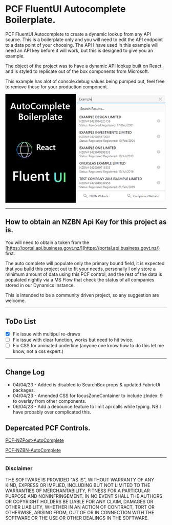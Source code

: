 # PCF FluentUI Autocomplete Boilerplate.

PCF FluentUI Autocomplete to create a dynamic lookup from any API source. This is a boilerplate only and you will need to edit the API endpoint to a data point of your choosing.  The API I have used in this example will need an API key before it will work, but this is designed to give you an example.

The object of the project was to have a dynamic API lookup built on React and is styled to replicate out of the box components from Microsoft. 

This example has alot of console.debug values being pumped out, feel free to remove these for your production component.

![](./PCFFluentUiAutoComplete/img/preview.png)

---

## How to obtain an NZBN Api Key for this project as is.
You will need to obtain a token from the [https://portal.api.business.govt.nz/](https://portal.api.business.govt.nz/) first.

The auto complete will populate only the primary bound field, it is expected that you build this project out to fit your needs, personally I only store a minimum amount of data using this PCF control, and the rest of the data is populated nightly via a MS Flow that check the status of all companies stored in our Dynamics Instance.

This is intended to be a community driven project, so any suggestion are welcome.

---

## ToDo List
- [x] Fix issue with multipul re-draws
- [ ] Fix issue with clear function, works but need to hit twice.
- [ ] Fix CSS for animated underline (anyone one know how to do this let me know, not a css expert.)

---

## Change Log
- 04/04/23 - Added is disabled to SearchBox props & updated FabricUi packages.
- 04/04/23 - Amended CSS for focusZoneContainer to include zIndex: 9 to overlay from other components.
- 06/04/23 - Add a debounce feature to limit api calls while typing. NB I have probably over complicated this.

## Depercated PCF Controls.
[PCF-NZPost-AutoComplete](https://github.com/garethcheyne/PCF-NZPost-AutoComplete)

[PCF-NZBN-AutoComplete](https://github.com/garethcheyne/PCF-NZBN-AutoComplete)

---

### Disclaimer
THE SOFTWARE IS PROVIDED "AS IS", WITHOUT WARRANTY OF ANY KIND, EXPRESS OR
IMPLIED, INCLUDING BUT NOT LIMITED TO THE WARRANTIES OF MERCHANTABILITY,
FITNESS FOR A PARTICULAR PURPOSE AND NONINFRINGEMENT. IN NO EVENT SHALL THE
AUTHORS OR COPYRIGHT HOLDERS BE LIABLE FOR ANY CLAIM, DAMAGES OR OTHER
LIABILITY, WHETHER IN AN ACTION OF CONTRACT, TORT OR OTHERWISE, ARISING FROM,
OUT OF OR IN CONNECTION WITH THE SOFTWARE OR THE USE OR OTHER DEALINGS IN THE
SOFTWARE.